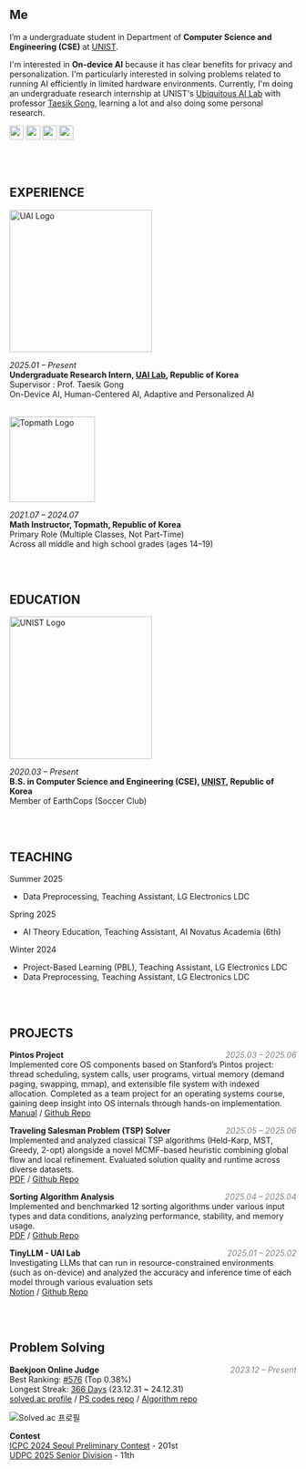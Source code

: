 ## Me

I’m a undergraduate student in Department of **Computer Science and Engineering (CSE)** at [UNIST](https://www.unist.ac.kr/).  

I'm interested in **On-device AI** because it has clear benefits for privacy and personalization. I'm particularly interested in solving problems related to running AI efficiently in limited hardware environments. Currently, I'm doing an undergraduate research internship at UNIST's <a href="https://sites.google.com/view/uailab/home/">Ubiquitous AI Lab</a> with professor <a href="https://taesikgong.com/">Taesik Gong</a>, learning a lot and also doing some personal research.
<div>
  <a href="https://hoonably.github.io/"><img src="https://img.shields.io/badge/-Website-EF4223?style=flat&logo=codeigniter&logoColor=white&" style="height: 25px; display: inline-block;"></a>
  <!--   <a href="https://github.com/hoonably"><img src="https://img.shields.io/badge/-Github-181717?style=flat&logo=GitHub&logoColor=white&" style="height: 25px; display: inline-block;"></a> -->
  <a href="https://www.linkedin.com/in/hoonably"><img src="https://img.shields.io/badge/linkedin-0A66C2?style=flat&logo=linkedin&logoColor=white&" style="height: 25px; display: inline-block;"></a>
  <a href="https://www.instagram.com/hoonably"><img src="https://img.shields.io/badge/Instagram-E4405F?style=flat&logo=instagram&logoColor=white&" style="height: 25px; display: inline-block;"></a>
  <a href="mailto:{{ site.author.email }}"><img src="https://img.shields.io/badge/Mail-D14836?style=flat&logo=gmail&logoColor=white" style="height: 25px; display: inline-block;"></a>
</div>

<br><br>

## EXPERIENCE

<img src="https://github.com/user-attachments/assets/61a0d2c3-2b5d-4809-a8f2-e9288681715e" width="250" alt="UAI Logo" />

<i> 2025.01 – Present</i>   
**Undergraduate Research Intern, [UAI Lab](https://sites.google.com/view/uailab/home?authuser=0), Republic of Korea**  
Supervisor : Prof. Taesik Gong  
On-Device AI, Human-Centered AI, Adaptive and Personalized AI  

<br>

<img src="https://github.com/user-attachments/assets/40592a8c-56c4-442e-bf8f-15a40e25f7ed" width="150" alt="Topmath Logo" />

<i> 2021.07 – 2024.07</i>   
**Math Instructor, Topmath, Republic of Korea**  
Primary Role (Multiple Classes, Not Part-Time)  
Across all middle and high school grades (ages 14–19)

<br><br>

## EDUCATION

<img src="https://github.com/user-attachments/assets/9202b661-f7a6-4d80-9b4f-10f1bc5a7654" width="250" alt="UNIST Logo" />

<i>2020.03 – Present</i>  
**B.S. in Computer Science and Engineering (CSE), [UNIST](https://www.unist.ac.kr/), Republic of Korea**  
Member of EarthCops (Soccer Club)

<br><br>

## TEACHING

<!-- Fall 2025 -->
<!-- - Data Structure (CSE221), Teaching Assistant, UNIST -->

Summer 2025
- Data Preprocessing, Teaching Assistant, LG Electronics LDC

Spring 2025
- AI Theory Education, Teaching Assistant, AI Novatus Academia (6th)

Winter 2024
- Project-Based Learning (PBL), Teaching Assistant, LG Electronics LDC
- Data Preprocessing, Teaching Assistant, LG Electronics LDC

<br><br>

## PROJECTS

**Pintos Project** <i style="float: right; color: #828282;">2025.03 – 2025.06</i>  
Implemented core OS components based on Stanford’s Pintos project: thread scheduling, system calls, user programs, virtual memory (demand paging, swapping, mmap), and extensible file system with indexed allocation.
Completed as a team project for an operating systems course, gaining deep insight into OS internals through hands-on implementation.  
<a href="https://web.stanford.edu/class/cs140/projects/pintos/pintos.html">Manual</a> / <a href="https://github.com/hoonably/pintos-project">Github Repo</a>  

**Traveling Salesman Problem (TSP) Solver** <i style="float: right; color: #828282;">2025.05 – 2025.06</i>  
Implemented and analyzed classical TSP algorithms (Held-Karp, MST, Greedy, 2-opt) alongside a novel MCMF-based heuristic combining global flow and local refinement. Evaluated solution quality and runtime across diverse datasets.  
<a href="https://hoonably.github.io/files/Solving_the_Traveling_Salesman_Problem.pdf">PDF</a> / <a href="https://github.com/hoonably/traveling-salesman">Github Repo</a>

**Sorting Algorithm Analysis** <i style="float: right; color: #828282;">2025.04 – 2025.04</i>  
Implemented and benchmarked 12 sorting algorithms under various input types and data conditions, analyzing performance, stability, and memory usage.  
<a href="https://hoonably.github.io/files/Sorting_Algorithm_Analysis_and_Implementation.pdf">PDF</a> / <a href="https://github.com/hoonably/Sorting-Project">Github Repo</a>

**TinyLLM - UAI Lab**  <i style="float: right; color: #828282;">2025.01 – 2025.02</i>  
Investigating LLMs that can run in resource-constrained environments (such as on-device) and analyzed the accuracy and inference time of each model through various evaluation sets  
<a href="https://foil-plant-837.notion.site/TinyLLM-181451cf7b798058b1d0dc189ab6d30d?pvs=4">Notion</a> / <a href="https://github.com/hoonably/TinyLLM">Github Repo</a>  

<br><br>

## Problem Solving
**Baekjoon Online Judge**  <i style="float: right; color: #828282;">2023.12 – Present</i>  
Best Ranking: <u>#576</u> (Top 0.38%)  
Longest Streak: <u>366 Days</u> (23.12.31 ~ 24.12.31)  
<a href="https://solved.ac/hoonably" target="_blank">solved.ac profile</a> /
<a href="https://github.com/hoonably/PS" target="_blank">PS codes repo</a> /
<a href="https://github.com/hoonably/algorithm" target="_blank">Algorithm repo</a>

<a href="https://solved.ac/hoonably" style="margin-right: 10px;" target="_blank">
  <img src="http://mazassumnida.wtf/api/v2/generate_badge?boj=hoonably" alt="Solved.ac 프로필" style="display: inline-block;">
</a>
<!-- <a href="https://solved.ac/hoonably" target="_blank">
  <img src="http://mazandi.herokuapp.com/api?handle=hoonably&theme=dark" alt="mazandi profile" style="display: inline-block;">
</a> -->

**Contest**  
<a href="https://icpckorea.org/2024-seoul/preliminary">ICPC 2024 Seoul Preliminary Contest</a> - 201st  
<a href="https://github.com/user-attachments/assets/97edb7e4-69f2-4c7d-bcd8-40ac526ae9a1">UDPC 2025 Senior Division</a> - 11th  

<br><br>
